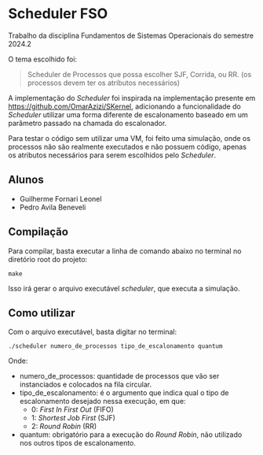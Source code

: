 # Scheduler FSO
Trabalho da disciplina Fundamentos de Sistemas Operacionais do semestre 2024.2

O tema escolhido foi:

>Scheduler de Processos que possa escolher SJF, Corrida, ou RR. (os processos devem ter os atributos necessários)

A implementação do _Scheduler_ foi inspirada na implementação presente em https://github.com/OmarAzizi/SKernel, adicionando a funcionalidade do _Scheduler_ utilizar uma forma diferente de escalonamento baseado em um parâmetro passado na chamada do escalonador. 

Para testar o código sem utilizar uma VM, foi feito uma simulação, onde os processos não são realmente executados e não possuem código, apenas os atributos necessários para serem escolhidos pelo _Scheduler_.

## Alunos
- Guilherme Fornari Leonel
- Pedro Avila Beneveli

## Compilação

Para compilar, basta executar a linha de comando abaixo no terminal no diretório root do projeto:

```
make
```

Isso irá gerar o arquivo executável _scheduler_, que executa a simulação.

## Como utilizar

Com o arquivo executável, basta digitar no terminal:

```
./scheduler numero_de_processos tipo_de_escalonamento quantum
```

Onde:
- numero_de_processos: quantidade de processos que vão ser instanciados e colocados na fila circular.
- tipo_de_escalonamento: é o argumento que indica qual o tipo de escalonamento desejado nessa execução, em que:
    - 0: _First In First Out_ (FIFO)
    - 1: _Shortest Job First_ (SJF)
    - 2: _Round Robin_ (RR)
- quantum: obrigatório para a execução do _Round Robin_, não utilizado nos outros tipos de escalonamento.